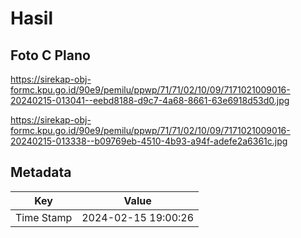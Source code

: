 # Hasil

## Foto C Plano

https://sirekap-obj-formc.kpu.go.id/90e9/pemilu/ppwp/71/71/02/10/09/7171021009016-20240215-013041--eebd8188-d9c7-4a68-8661-63e6918d53d0.jpg

https://sirekap-obj-formc.kpu.go.id/90e9/pemilu/ppwp/71/71/02/10/09/7171021009016-20240215-013338--b09769eb-4510-4b93-a94f-adefe2a6361c.jpg


## Metadata

| Key        | Value               |
| ---------- | ------------------- |
| Time Stamp | 2024-02-15 19:00:26 |



